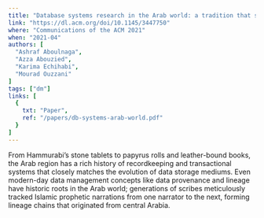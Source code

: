 ```yaml
---
title: "Database systems research in the Arab world: a tradition that spans decades"
link: "https://dl.acm.org/doi/10.1145/3447750"
where: "Communications of the ACM 2021"
when: "2021-04"
authors: [ 
  "Ashraf Aboulnaga",
  "Azza Abouzied",
  "Karima Echihabi",
  "Mourad Ouzzani"
]
tags: ["dm"]
links: [
  {
    txt: "Paper",
    ref: "/papers/db-systems-arab-world.pdf"
  }
]
---
```

From Hammurabi’s stone tablets to papyrus rolls and leather-bound books, the Arab region has a rich history of recordkeeping and transactional systems that closely matches the evolution of data storage mediums. Even modern-day data management concepts like data provenance and lineage have historic roots in the Arab world; generations of scribes meticulously tracked Islamic prophetic narrations from one narrator to the next, forming lineage chains that originated from central Arabia.
